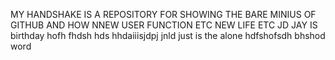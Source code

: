 MY HANDSHAKE IS A REPOSITORY FOR SHOWING THE BARE MINIUS OF GITHUB AND HOW NNEW USER FUNCTION ETC   NEW LIFE ETC JD JAY IS birthday hofh
fhdsh hds hhdaiiisjdpj jnld just is the alone hdfshofsdh bhshod word 
